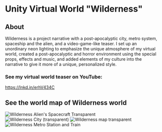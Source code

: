 # Unity Virtual World "Wilderness"

## About
Wilderness is a project narrative with a post-apocalyptic city, metro system, spaceship and the alien, and a video-game-like teaser. 
I set up an unordinary neon lighting to emphasize the unique atmosphere of my virtual world, created a post-apocalyptic and horror environment using the special props, effects and music, and added elements of my culture into the narrative to give it more of a unique, personalized style.

### See my virtual world teaser on YouTube:
https://lnkd.in/erhV434C

## See the world map of Wilderness world
![Wilderness Alien's Spacecraft Transparent](https://user-images.githubusercontent.com/59642740/180094887-6885e179-d9f4-42b4-9e14-b1ff8f4340fa.png)
![Wilderness City (transparent)](https://user-images.githubusercontent.com/59642740/180094888-6244e94e-cb36-4769-a4ac-4c3dfda105aa.png)
![Wilderness map transparent](https://user-images.githubusercontent.com/59642740/180094889-fa4fbe52-070e-4dc4-900f-46d12774f059.png)
![Wilderness Metro Station and Train](https://user-images.githubusercontent.com/59642740/180094890-105e1201-1ae0-4a3b-bb1f-57589ebaa792.png)
